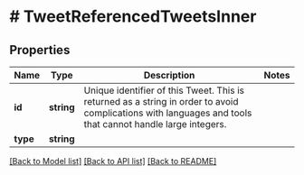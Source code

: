 # # TweetReferencedTweetsInner

## Properties

Name | Type | Description | Notes
------------ | ------------- | ------------- | -------------
**id** | **string** | Unique identifier of this Tweet. This is returned as a string in order to avoid complications with languages and tools that cannot handle large integers. |
**type** | **string** |  |

[[Back to Model list]](../../README.md#models) [[Back to API list]](../../README.md#endpoints) [[Back to README]](../../README.md)
